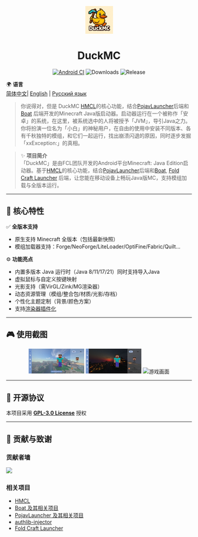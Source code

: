 <div align="center">
    <img width="75" src="/FCL/src/main/res/drawable/img_app.png"></img>
</div>

<h1 align="center">DuckMC</h1>

<div align="center">

[![Android CI](https://github.com/FCL-Team/FoldCraftLauncher/actions/workflows/main.yml/badge.svg)](https://github.com/FCL-Team/FoldCraftLauncher/actions/workflows/main.yml)
![Downloads](https://img.shields.io/github/downloads/FCL-Team/FoldCraftLauncher/total?style=flat-square&color=f18cb9)
![Release](https://img.shields.io/github/v/release/FCL-Team/FoldCraftLauncher?style=flat-square&color=f18cb9)


</div>

🌍 **语言**  
[简体中文](./README.md)| [English](./README_EN.md) | [Русский язык](./README_RU.md)

> 你说得对，但是 DuckMC [HMCL](https://github.com/HMCL-dev/HMCL)的核心功能，结合[PojavLauncher](https://github.com/PojavLauncherTeam/PojavLauncher)后端和[Boat](https://github.com/AOF-Dev/Boat) 后端开发的Minecraft Java版启动器。启动器运行在一个被称作「安卓」的系统，在这里，被系统选中的人将被授予「JVM」，导引Java之力。你将扮演一位名为「小白」的神秘用户，在自由的使用中安装不同版本、各有千秋独特的模组，和它们一起运行，找出崩溃闪退的原因，同时逐步发掘「xxException:」的真相。

> ✨ **项目简介**  
> 「DuckMC」是由FCL团队开发的Android平台Minecraft: Java Edition启动器。基于[HMCL](https://github.com/HMCL-dev/HMCL)的核心功能，结合[PojavLauncher](https://github.com/PojavLauncherTeam/PojavLauncher)后端和[Boat](https://github.com/AOF-Dev/Boat), [Fold Craft Launcher](https://github.com/FCL-Team/FoldCraftLauncher) 后端，让您能在移动设备上畅玩Java版MC，支持模组加载与全版本运行。

---

## 🚀 核心特性

✅ **全版本支持**  
- 原生支持 Minecraft 全版本（包括最新快照）
- 模组加载器支持：Forge/NeoForge/LiteLoader/OptiFine/Fabric/Quilt...

⚙️ **功能亮点**  
- 内置多版本 Java 运行时（Java 8/11/17/21）同时支持导入Java
- 虚拟鼠标与自定义按键映射
- 光影支持（需VirGL/Zink/MG渲染器）
- 动态资源管理（模组/整合包/材质/光影/存档）
- 个性化主题定制（背景/颜色方案）
- 支持[渲染器插件化](https://github.com/ShirosakiMio/FCLRendererPlugin)

---

## 🎮 使用截图

<div align="center">
  <img src="/.github/images/ui_main_light.jpg" width="30%" alt="浅色界面">
  <img src="/.github/images/ui_main_dark.jpg" width="30%" alt="深色界面">
  <img src="/.github/images/game.jpg" width="30%" alt="游戏画面">
</div>

---

## 📜 开源协议

本项目采用 **[GPL-3.0 License](https://www.gnu.org/licenses/gpl-3.0.html)** 授权

---

## 🤝 贡献与致谢
### 贡献者墙
<a href="https://github.com/FCL-Team/FoldCraftLauncher/graphs/contributors">
  <img src="https://contrib.rocks/image?repo=FCL-Team/FoldCraftLauncher" />
</a>

### 相关项目
- [HMCL](https://github.com/HMCL-dev/HMCL)
- [Boat 及其相关项目](https://github.com/AOF-Dev/Boat)
- [PojavLauncher 及其相关项目](https://github.com/PojavLauncherTeam/PojavLauncher)
- [authlib-injector](https://github.com/yushijinhun/authlib-injector)
- [Fold Craft Launcher](https://github.com/FCL-Team/FoldCraftLauncher)
